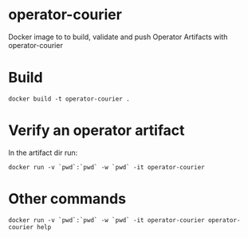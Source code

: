 # operator-courier
Docker image to to build, validate and push Operator Artifacts with operator-courier

# Build
```
docker build -t operator-courier .
```

# Verify an operator artifact 
In the artifact dir run:
```
docker run -v `pwd`:`pwd` -w `pwd` -it operator-courier
```

# Other commands
```
docker run -v `pwd`:`pwd` -w `pwd` -it operator-courier operator-courier help
```